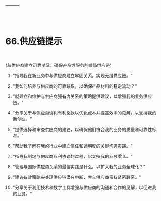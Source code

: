 | ![image](img/chapter_title_corner_decoration_left.png) |  | ![image](img/chapter_title_corner_decoration_right.png) |
| --- | --- | --- |

![image](img/chapter_title_above.png)

# 66.供应链提示

![image](img/chapter_title_below.png)

(与供应商建立可靠关系，确保产品或服务的顺畅供应链)

1.  "指导我在新业务中与供应商建立牢固关系，实现无缝供应链。"

1.  "我如何培养与供应商的可靠联系，以确保产品材料的稳定流动？"

1.  "就建立和维护与供应商强有力关系的策略提供建议，以增强我的业务供应链。"

1.  "分享关于与供应商谈判有利条款以优化成本并提高效率的见解，以支持我的新创业。"

1.  "提供选择和审查供应商的建议，以确保他们符合我的业务的质量和可靠性标准。"

1.  "帮助我了解在我的行业中建立信任和透明度的关键沟通实践。"

1.  "指导我制定与供应商互利协议的过程，以支持我的业务增长。"

1.  "管理与国际供应商关系的最佳实践是什么，以扩大我的业务全球化？"

1.  "建议有效策略来处理供应链潜在中断，并与供应商保持紧密联系。"

1.  "分享关于利用技术和数字工具增强与供应商的沟通和合作的见解，以促进我的业务。"
